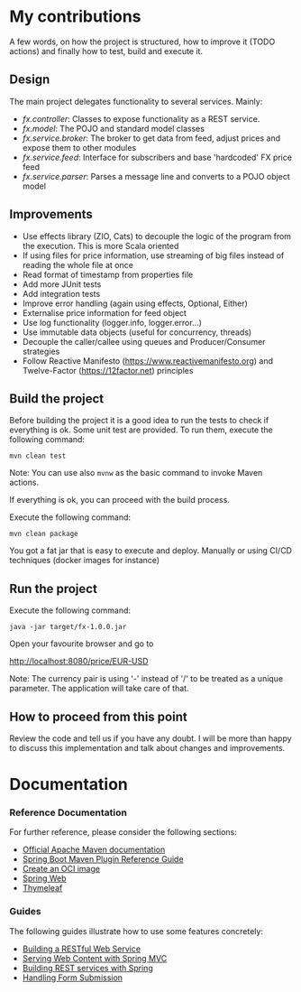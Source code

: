 # My contributions

A few words, on how the project is structured, how to improve it (TODO actions) and finally how to test, build and execute it.

## Design
The main project delegates functionality to several services. Mainly:

- *fx.controller*: Classes to expose functionality as a REST service.
- *fx.model*: The POJO and standard model classes
- *fx.service.broker*: The broker to get data from feed, adjust prices and expose them to other modules
- *fx.service.feed*: Interface for subscribers and base 'hardcoded' FX price feed
- *fx.service.parser*: Parses a message line and converts to a POJO object model

## Improvements
- Use effects library (ZIO, Cats) to decouple the logic of the program from the execution. This is more Scala oriented
- If using files for price information, use streaming of big files instead of reading the whole file at once
- Read format of timestamp from properties file
- Add more JUnit tests
- Add integration tests
- Improve error handling (again using effects, Optional, Either)
- Externalise price information for feed object
- Use log functionality (logger.info, logger.error...)
- Use immutable data objects (useful for concurrency, threads)
- Decouple the caller/callee using queues and Producer/Consumer strategies
- Follow Reactive Manifesto (https://www.reactivemanifesto.org) and Twelve-Factor (https://12factor.net) principles

## Build the project
Before building the project it is a good idea to run the tests to check if everything is ok.
Some unit test are provided. To run them, execute the following command:

`mvn clean test`

Note: You can use also `mvnw` as the basic command to invoke Maven actions.

If everything is ok, you can proceed with the build process.

Execute the following command:

`mvn clean package`

You got a fat jar that is easy to execute and deploy. Manually or using CI/CD techniques (docker images for instance)

## Run the project
Execute the following command:

`java -jar target/fx-1.0.0.jar`

Open your favourite browser and go to

[http://localhost:8080/price/EUR-USD](http://localhost:8080/price/EUR-USD)

Note: The currency pair is using '-' instead of '/' to be treated as a unique parameter. 
The application will take care of that.

## How to proceed from this point
Review the code and tell us if you have any doubt.
I will be more than happy to discuss this implementation and talk about changes and improvements.

# Documentation

### Reference Documentation
For further reference, please consider the following sections:

* [Official Apache Maven documentation](https://maven.apache.org/guides/index.html)
* [Spring Boot Maven Plugin Reference Guide](https://docs.spring.io/spring-boot/docs/2.5.6/maven-plugin/reference/html/)
* [Create an OCI image](https://docs.spring.io/spring-boot/docs/2.5.6/maven-plugin/reference/html/#build-image)
* [Spring Web](https://docs.spring.io/spring-boot/docs/2.5.6/reference/htmlsingle/#boot-features-developing-web-applications)
* [Thymeleaf](https://docs.spring.io/spring-boot/docs/2.5.6/reference/htmlsingle/#boot-features-spring-mvc-template-engines)

### Guides
The following guides illustrate how to use some features concretely:

* [Building a RESTful Web Service](https://spring.io/guides/gs/rest-service/)
* [Serving Web Content with Spring MVC](https://spring.io/guides/gs/serving-web-content/)
* [Building REST services with Spring](https://spring.io/guides/tutorials/bookmarks/)
* [Handling Form Submission](https://spring.io/guides/gs/handling-form-submission/)

